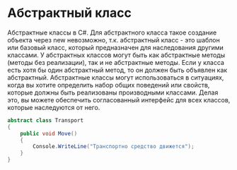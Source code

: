# Абстрактный класс
Абстрактные классы в C#. Для абстрактного класса такое создание объекта через new невозможно, т.к. абстрактный класс - это шаблон или базовый класс, который предназначен для наследования другими классами.
У абстрактных классов могут быть как абстрактные методы (методы без реализации), так и не абстрактные методы. Если у класса есть хотя бы один абстрактный метод, то он должен быть объявлен как абстрактный.
Абстрактные классы могут использоваться в ситуациях, когда вы хотите определить набор общих поведений или свойств, которые должны быть реализованы производными классами. Делая это, вы можете обеспечить согласованный интерфейс для всех классов, которые наследуются от него.
```C#
abstract class Transport
{
    public void Move()
    {
        Console.WriteLine("Транспортно средство движется");
    }
}
```
